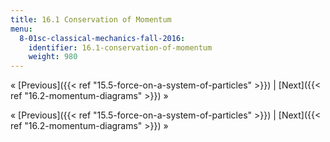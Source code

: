 ```yaml
---
title: 16.1 Conservation of Momentum
menu:
  8-01sc-classical-mechanics-fall-2016:
    identifier: 16.1-conservation-of-momentum
    weight: 980
---
```

« [Previous]({{< ref "15.5-force-on-a-system-of-particles" >}}) | [Next]({{< ref "16.2-momentum-diagrams" >}}) »

« [Previous]({{< ref "15.5-force-on-a-system-of-particles" >}}) | [Next]({{< ref "16.2-momentum-diagrams" >}}) »